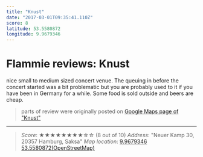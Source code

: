 ```yaml
---
title: "Knust"
date: "2017-03-01T09:35:41.110Z"
score: 8
latitude: 53.5580872
longitude: 9.9679346
---
```

# Flammie reviews: Knust

nice small to medium sized concert venue. The queuing in before the
concert started was a bit problematic but you are probably used to it
if you have been in Germany for a while. Some food is sold outside and
beers are cheap.

> parts of review were originally posted on [Google Maps page of
  "Knust"](https://www.google.com/maps/place//data=!4m2!3m1!1s0x0:0x98a061e9599eb2ad)
---
> *Score*: ★★★★★★★★☆☆ (8 out of 10)
> *Address*: "Neuer Kamp 30, 20357 Hamburg, Saksa"
> *Map location*: [9.9679346 53.5580872(OpenStreetMap)](https://www.openstreetmap.org/?mlat=53.5580872&mlon=9.9679346&zoom=12)
